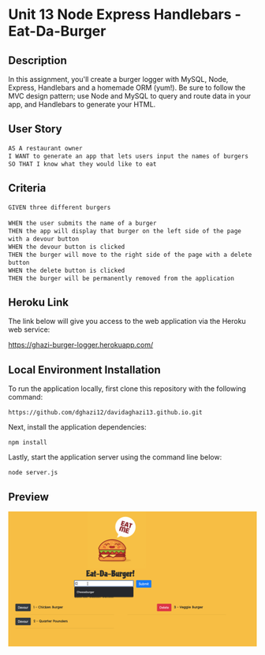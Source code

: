 # Unit 13 Node Express Handlebars - Eat-Da-Burger

## Description

In this assignment, you'll create a burger logger with MySQL, Node, Express, Handlebars and a homemade ORM (yum!). Be sure to follow the MVC design pattern; use Node and MySQL to query and route data in your app, and Handlebars to generate your HTML.

## User Story

    AS A restaurant owner
    I WANT to generate an app that lets users input the names of burgers
    SO THAT I know what they would like to eat

## Criteria

    GIVEN three different burgers

    WHEN the user submits the name of a burger
    THEN the app will display that burger on the left side of the page with a devour button
    WHEN the devour button is clicked
    THEN the burger will move to the right side of the page with a delete button
    WHEN the delete button is clicked
    THEN the burger will be permanently removed from the application 

## Heroku Link

The link below will give you access to the web application via the Heroku web service:

https://ghazi-burger-logger.herokuapp.com/

## Local Environment Installation

To run the application locally, first clone this repository with the following command: 

    https://github.com/dghazi12/davidaghazi13.github.io.git

Next, install the application dependencies:

    npm install

Lastly, start the application server using the command line below:

    node server.js

## Preview

![](public/assests/img/EatDaBurger.gif)